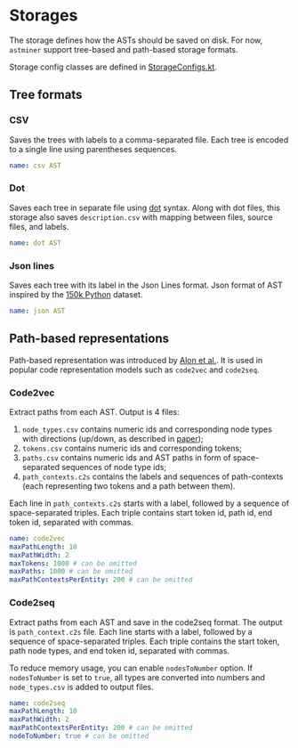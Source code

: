 # Storages

The storage defines how the ASTs should be saved on disk.
For now, `astminer` support tree-based and path-based storage formats.

Storage config classes are defined in [StorageConfigs.kt](../src/main/kotlin/astminer/config/StorageConfigs.kt).

## Tree formats

### CSV

Saves the trees with labels to a comma-separated file.
Each tree is encoded to a single line using parentheses sequences.

 ```yaml
 name: csv AST
 ```

### Dot

Saves each tree in separate file using [dot](https://graphviz.org/doc/info/lang.html) syntax.
Along with dot files, this storage also saves `description.csv` with mapping between files, source files, and labels.


 ```yaml
 name: dot AST
 ```

### Json lines

Saves each tree with its label in the Json Lines format.
Json format of AST inspired by the [150k Python](https://www.sri.inf.ethz.ch/py150) dataset.

 ```yaml
 name: json AST
 ```

## Path-based representations

Path-based representation was introduced by [Alon et al.](https://arxiv.org/abs/1803.09544).
It is used in popular code representation models such as `code2vec` and `code2seq`.

### Code2vec

Extract paths from each AST. Output is 4 files:
1. `node_types.csv` contains numeric ids and corresponding node types with directions (up/down, as described in [paper](https://arxiv.org/pdf/1803.09544.pdf));
2. `tokens.csv` contains numeric ids and corresponding tokens;
3. `paths.csv` contains numeric ids and AST paths in form of space-separated sequences of node type ids;
4. `path_contexts.c2s` contains the labels and sequences of path-contexts (each representing two tokens and a path between them).

Each line in `path_contexts.c2s` starts with a label, followed by a sequence of space-separated triples. Each triple contains start token id, path id, end token id, separated with commas.

 ```yaml
 name: code2vec
 maxPathLength: 10
 maxPathWidth: 2
 maxTokens: 1000 # can be omitted
 maxPaths: 1000 # can be omitted
 maxPathContextsPerEntity: 200 # can be omitted
 ```


### Code2seq

Extract paths from each AST and save in the code2seq format.
The output is `path_context.c2s` file.
Each line starts with a label, followed by a sequence of space-separated triples.
Each triple contains the start token, path node types, and end token id, separated with commas.

To reduce memory usage, you can enable `nodesToNumber` option.
If `nodesToNumber` is set to `true`, all types are converted into numbers and `node_types.csv` is added to output files.

 ```yaml
 name: code2seq
 maxPathLength: 10
 maxPathWidth: 2
 maxPathContextsPerEntity: 200 # can be omitted
 nodeToNumber: true # can be omitted
 ```
